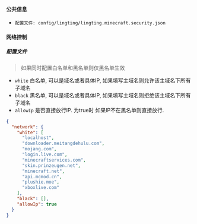 #### 公共信息

- `配置文件: config/lingting/lingting.minecraft.security.json`

#### 网络控制

##### 配置文件

> 如果同时配置白名单和黑名单则仅黑名单生效

- `white` 白名单, 可以是域名或者具体IP, 如果填写主域名则允许该主域名下所有子域名
- `black` 黑名单, 可以是域名或者具体IP, 如果填写主域名则拒绝该主域名下所有子域名
- `allowIp` 是否直接放行IP. 为true时 如果IP不在黑名单则直接放行.

```json
{
  "network": {
    "white": [
      "localhost",
      "downloader.meitangdehulu.com",
      "mojang.com",
      "login.live.com",
      "minecraftservices.com",
      "skin.prinzeugen.net",
      "minecraft.net",
      "api.mcmod.cn",
      "plushie.moe",
      "xboxlive.com"
    ],
    "black": [],
    "allowIp": true
  }
}
```